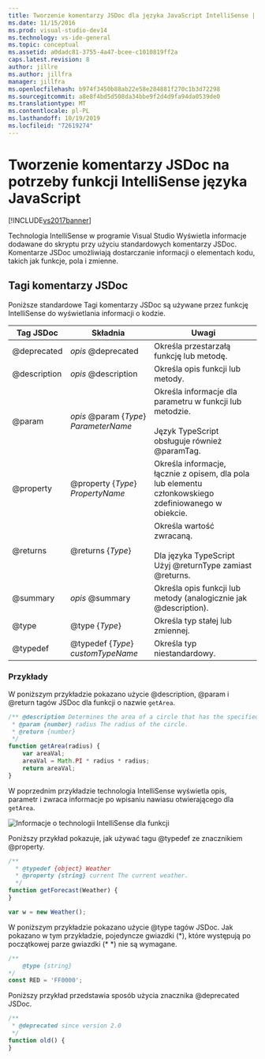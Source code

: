 ```yaml
---
title: Tworzenie komentarzy JSDoc dla języka JavaScript IntelliSense | Microsoft Docs
ms.date: 11/15/2016
ms.prod: visual-studio-dev14
ms.technology: vs-ide-general
ms.topic: conceptual
ms.assetid: a0dadc81-3755-4a47-bcee-c1010819ff2a
caps.latest.revision: 8
author: jillre
ms.author: jillfra
manager: jillfra
ms.openlocfilehash: b974f3450b88ab22e58e284881f270c1b3d72298
ms.sourcegitcommit: a8e8f4bd5d508da34bbe9f2d4d9fa94da0539de0
ms.translationtype: MT
ms.contentlocale: pl-PL
ms.lasthandoff: 10/19/2019
ms.locfileid: "72619274"
---
```

# <a name="create-jsdoc-comments-for-javascript-intellisense"></a>Tworzenie komentarzy JSDoc na potrzeby funkcji IntelliSense języka JavaScript
[!INCLUDE[vs2017banner](../includes/vs2017banner.md)]

Technologia IntelliSense w programie Visual Studio Wyświetla informacje dodawane do skryptu przy użyciu standardowych komentarzy JSDoc. Komentarze JSDoc umożliwiają dostarczanie informacji o elementach kodu, takich jak funkcje, pola i zmienne.

## <a name="jsdoc-comment-tags"></a>Tagi komentarzy JSDoc
 Poniższe standardowe Tagi komentarzy JSDoc są używane przez funkcję IntelliSense do wyświetlania informacji o kodzie.

|  Tag JSDoc   |                       Składnia                        |                                                     Uwagi                                                      |
|--------------|-----------------------------------------------------|----------------------------------------------------------------------------------------------------------------|
| @deprecated  |              *opis* @deprecated              |                                   Określa przestarzałą funkcję lub metodę.                                   |
| @description |             *opis* @description              |                              Określa opis funkcji lub metody.                               |
|    @param    | <em>opis</em> @param {*Type*} *ParameterName* | Określa informacje dla parametru w funkcji lub metodzie.<br /><br /> Język TypeScript obsługuje również @paramTag. |
|  @property   |          @property {*Type*} *PropertyName*          |   Określa informacje, łącznie z opisem, dla pola lub elementu członkowskiego zdefiniowanego w obiekcie.    |
|   @returns   |                  @returns {*Type*}                  |           Określa wartość zwracaną.<br /><br /> Dla języka TypeScript Użyj @returnType zamiast @returns.           |
|   @summary   |               *opis* @summary                |                   Określa opis funkcji lub metody (analogicznie jak @description).                   |
|    @type     |                   @type {*Type*}                    |                                Określa typ stałej lub zmiennej.                                |
|   @typedef   |         @typedef {*Type*} *customTypeName*          |                                            Określa typ niestandardowy.                                            |

### <a name="examples"></a>Przykłady
 W poniższym przykładzie pokazano użycie @description, @param i @return tagów JSDoc dla funkcji o nazwie `getArea`.

```javascript
/** @description Determines the area of a circle that has the specified radius parameter.
 * @param {number} radius The radius of the circle.
 * @return {number}
 */
function getArea(radius) {
    var areaVal;
    areaVal = Math.PI * radius * radius;
    return areaVal;
}
```

 W poprzednim przykładzie technologia IntelliSense wyświetla opis, parametr i zwraca informacje po wpisaniu nawiasu otwierającego dla `getArea`.

 ![Informacje o technologii IntelliSense dla funkcji](../ide/media/js-intellisense-jsdoc-comments.png "JS_IntelliSense_JSDoc_Comments")

 Poniższy przykład pokazuje, jak używać tagu @typedef ze znacznikiem @property.

```javascript
/**
  * @typedef {object} Weather
  * @property {string} current The current weather.
  */
function getForecast(Weather) {
}

var w = new Weather();
```

 W poniższym przykładzie pokazano użycie @type tagów JSDoc. Jak pokazano w tym przykładzie, pojedyncze gwiazdki (*), które występują po początkowej parze gwiazdki (\* \*) nie są wymagane.

```javascript
/**
    @type {string}
*/
const RED = 'FF0000';

```

 Poniższy przykład przedstawia sposób użycia znacznika @deprecated JSDoc.

```javascript
/**
 * @deprecated since version 2.0
 */
function old() {
}
```
